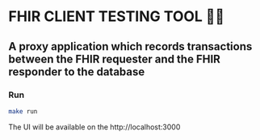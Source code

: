 # FHIR CLIENT TESTING TOOL 🔎🔥
## A proxy application which records transactions between the FHIR requester and the FHIR responder to the database

### Run
```bash
make run
```

The UI will be available on the http://localhost:3000